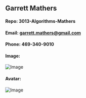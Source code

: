 ## Garrett Mathers

#### Repo: 3013-Algorithms-Mathers

#### Email: garrett.mathers@gmail.com
#### Phone: 469-340-9010

#### Image:
![Image](https://msumustangs.com/images/2021/8/17/Mathers_Garrett_6238.jpg?width=300)

#### Avatar: 
![Image](https://user-images.githubusercontent.com/42726625/131269947-4b24c303-eabf-4e01-897f-55a3e6483cd5.jpg)

